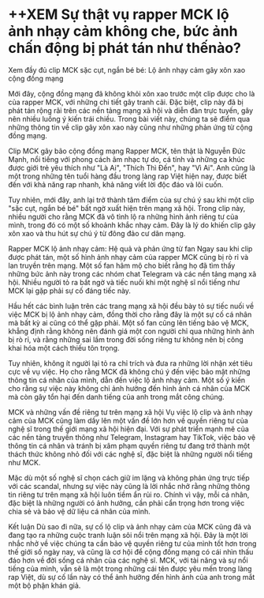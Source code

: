 # ++XEM Sự thật vụ rapper MCK lộ ảnh nhạy cảm không che, bức ảnh chấn động bị phát tán như thếnào?


Xem đầy đủ clip MCK sặc cụt, ngắn bé bé: Lộ ảnh nhạy cảm gây xôn xao cộng đồng mạng

Mới đây, cộng đồng mạng đã không khỏi xôn xao trước một clip được cho là của rapper MCK, với những chi tiết gây tranh cãi. Đặc biệt, clip này đã bị phát tán rộng rãi trên các nền tảng mạng xã hội và diễn đàn trực tuyến, gây nên nhiều luồng ý kiến trái chiều. Trong bài viết này, chúng ta sẽ điểm qua những thông tin về clip gây xôn xao này cũng như những phản ứng từ cộng đồng mạng.

Clip MCK gây bão cộng đồng mạng
Rapper MCK, tên thật là Nguyễn Đức Mạnh, nổi tiếng với phong cách âm nhạc tự do, cá tính và những ca khúc được giới trẻ yêu thích như "Là Ai", "Thích Thì Đến", hay "Vì Ai". Anh cũng là một trong những tên tuổi hàng đầu trong làng rap Việt hiện nay, được biết đến với khả năng rap nhanh, khả năng viết lời độc đáo và lôi cuốn.

Tuy nhiên, mới đây, anh lại trở thành tâm điểm của sự chú ý sau khi một clip "sặc cụt, ngắn bé bé" bất ngờ xuất hiện trên mạng xã hội. Trong clip này, nhiều người cho rằng MCK đã vô tình lộ ra những hình ảnh riêng tư của mình, trong đó có một số khoảnh khắc nhạy cảm. Đây là lý do khiến clip gây xôn xao và thu hút sự chú ý từ đông đảo cư dân mạng.

Rapper MCK lộ ảnh nhạy cảm: Hệ quả và phản ứng từ fan
Ngay sau khi clip được phát tán, một số hình ảnh nhạy cảm của rapper MCK cũng bị rò rỉ và lan truyền trên mạng. Một số fan hâm mộ cho biết rằng họ đã tìm thấy những bức ảnh này trong các nhóm chat Telegram và các nền tảng mạng xã hội. Nhiều người tỏ ra bất ngờ và tiếc nuối khi một nghệ sĩ nổi tiếng như MCK lại gặp phải sự cố đáng tiếc này.

Hầu hết các bình luận trên các trang mạng xã hội đều bày tỏ sự tiếc nuối về việc MCK bị lộ ảnh nhạy cảm, đồng thời cho rằng đây là một sự cố cá nhân mà bất kỳ ai cũng có thể gặp phải. Một số fan cũng lên tiếng bảo vệ MCK, khẳng định rằng không nên đánh giá một con người chỉ qua những hình ảnh bị rò rỉ, và rằng những sai lầm trong đời sống riêng tư không nên bị công khai hóa một cách thiếu tôn trọng.

Tuy nhiên, không ít người lại tỏ ra chỉ trích và đưa ra những lời nhận xét tiêu cực về vụ việc. Họ cho rằng MCK đã không chú ý đến việc bảo mật những thông tin cá nhân của mình, dẫn đến việc lộ ảnh nhạy cảm. Một số ý kiến cho rằng sự việc này không chỉ ảnh hưởng đến hình ảnh cá nhân của MCK mà còn gây tổn hại đến danh tiếng của anh trong mắt công chúng.

MCK và những vấn đề riêng tư trên mạng xã hội
Vụ việc lộ clip và ảnh nhạy cảm của MCK cũng làm dấy lên một vấn đề lớn hơn về quyền riêng tư của nghệ sĩ trong thế giới mạng xã hội hiện đại. Với sự phát triển mạnh mẽ của các nền tảng truyền thông như Telegram, Instagram hay TikTok, việc bảo vệ thông tin cá nhân và tránh bị xâm phạm quyền riêng tư đang trở thành một thách thức không nhỏ đối với các nghệ sĩ, đặc biệt là những người nổi tiếng như MCK.

Mặc dù một số nghệ sĩ chọn cách giữ im lặng và không phản ứng trực tiếp với các scandal, nhưng sự việc này cũng là lời nhắc nhở rằng những thông tin riêng tư trên mạng xã hội luôn tiềm ẩn rủi ro. Chính vì vậy, mỗi cá nhân, đặc biệt là những người có ảnh hưởng, cần phải cẩn trọng hơn trong việc chia sẻ và bảo vệ dữ liệu cá nhân của mình.

Kết luận
Dù sao đi nữa, sự cố lộ clip và ảnh nhạy cảm của MCK cũng đã và đang tạo ra những cuộc tranh luận sôi nổi trên mạng xã hội. Đây là một lời nhắc nhở về việc chúng ta cần bảo vệ quyền riêng tư của mình tốt hơn trong thế giới số ngày nay, và cũng là cơ hội để cộng đồng mạng có cái nhìn thấu đáo hơn về đời sống cá nhân của các nghệ sĩ. MCK, với tài năng và sự nổi tiếng của mình, vẫn sẽ là một trong những cái tên được yêu mến trong làng rap Việt, dù sự cố lần này có thể ảnh hưởng đến hình ảnh của anh trong mắt một bộ phận khán giả.
